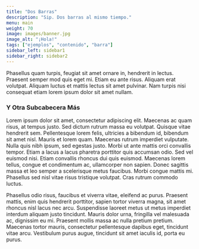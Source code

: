 ```yaml
---
title: "Dos Barras"
description: "Sip. Dos barras al mismo tiempo."
menu: main
weight: 70
image: images/banner.jpg
image_alt: "¡Hola!"
tags: ["ejemplos", "contenido", "barra"]
sidebar_left: sidebar1
sidebar_right: sidebar2
---
```

Phasellus quam turpis, feugiat sit amet ornare in, hendrerit in lectus.
Praesent semper mod quis eget mi. Etiam eu ante risus. Aliquam erat volutpat.
Aliquam luctus et mattis lectus sit amet pulvinar. Nam turpis nisi
consequat etiam lorem ipsum dolor sit amet nullam.

### Y Otra Subcabecera Más
Lorem ipsum dolor sit amet, consectetur adipiscing elit. Maecenas ac quam risus, at tempus
justo. Sed dictum rutrum massa eu volutpat. Quisque vitae hendrerit sem. Pellentesque lorem felis,
ultricies a bibendum id, bibendum sit amet nisl. Mauris et lorem quam. Maecenas rutrum imperdiet
vulputate. Nulla quis nibh ipsum, sed egestas justo. Morbi ut ante mattis orci convallis tempor.
Etiam a lacus a lacus pharetra porttitor quis accumsan odio. Sed vel euismod nisi. Etiam convallis
rhoncus dui quis euismod. Maecenas lorem tellus, congue et condimentum ac, ullamcorper non sapien.
Donec sagittis massa et leo semper a scelerisque metus faucibus. Morbi congue mattis mi.
Phasellus sed nisl vitae risus tristique volutpat. Cras rutrum commodo luctus.

Phasellus odio risus, faucibus et viverra vitae, eleifend ac purus. Praesent mattis, enim
quis hendrerit porttitor, sapien tortor viverra magna, sit amet rhoncus nisl lacus nec arcu.
Suspendisse laoreet metus ut metus imperdiet interdum aliquam justo tincidunt. Mauris dolor urna,
fringilla vel malesuada ac, dignissim eu mi. Praesent mollis massa ac nulla pretium pretium.
Maecenas tortor mauris, consectetur pellentesque dapibus eget, tincidunt vitae arcu.
Vestibulum purus augue, tincidunt sit amet iaculis id, porta eu purus.
